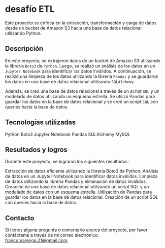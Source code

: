 # desafío ETL

Este proyecto se enfoca en la extracción, transformación y carga de datos desde un bucket de Amazon S3 hacia una base de datos relacional utilizando Python.

## Descripción

En este proyecto, se extrajeron datos de un bucket de Amazon S3 utilizando la librería `Boto3` de `Python`. Luego, se realizó un análisis de los datos en un `Jupyter Notebook` para identificar los datos inválidos. A continuación, se realizó una limpieza de los datos utilizando la librería `Pandas` y se guardaron los datos en una base de datos relacional utilizando `SQLAlchemy`.

Además, se creó una base de datos relacional a través de un script `SQL` y un modelado de datos utilizando un esquema estrella. Se utilizó Pandas para guardar los datos en la base de datos relacional y se creó un script `SQL` con queries hacia la base de datos.

## Tecnologías utilizadas

Python
Boto3
Jupyter Notebook
Pandas
SQLAlchemy
MySQL

## Resultados y logros

Durante este proyecto, se lograron los siguientes resultados:

Extracción de datos eficiente utilizando la librería Boto3 de Python.
Análisis de datos en un Jupyter Notebook para identificar datos inválidos.
Limpieza de datos utilizando la librería Pandas y eliminación de datos inválidos.
Creación de una base de datos relacional utilizando un script SQL y un modelado de datos con un esquema estrella.
Utilización de Pandas para guardar los datos en la base de datos relacional.
Creación de un script SQL con queries hacia la base de datos.

## Contacto

Si tienes alguna pregunta o comentario acerca del proyecto, por favor contáctame a través de mi correo electrónico: [francomarengo.21@gmail.com](mailto:francomarengo.21@gmail.com).
